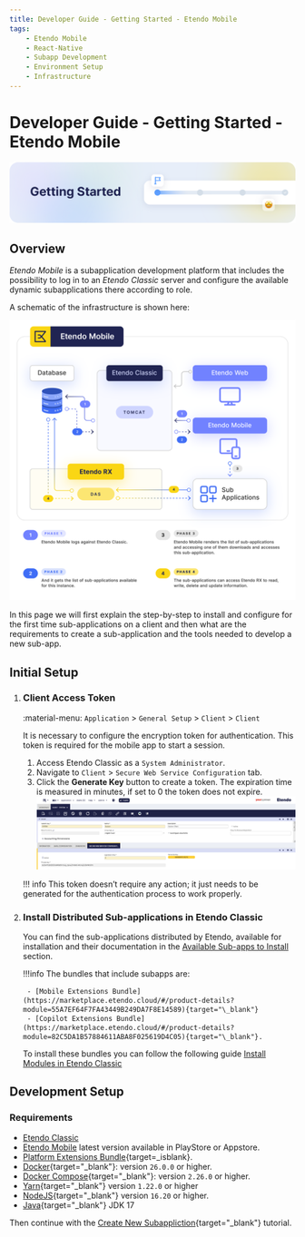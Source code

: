 ```yaml
---
title: Developer Guide - Getting Started - Etendo Mobile
tags:
    - Etendo Mobile
    - React-Native
    - Subapp Development
    - Environment Setup
    - Infrastructure
---
```


# Developer Guide - Getting Started - Etendo Mobile

![cover-getting-started.png](../../assets/getting-started/overview/cover-getting-started.png)

## Overview

*Etendo Mobile* is a subapplication development platform that includes the possibility to log in to an *Etendo Classic* server and configure the available dynamic subapplications there according to role. 

A schematic of the infrastructure is shown here:

![etendo-mobile-infrastructure.png](../../assets/developer-guide/etendo-mobile/getting-started/etendo-mobile-infrastructure.png)

In this page we will first explain the step-by-step to install and configure for the first time sub-applications on a client and then what are the requirements to create a sub-application and the tools needed to develop a new sub-app.

## Initial Setup


1. ### Client Access Token
    :material-menu: `Application` > `General Setup` > `Client` > `Client`

    It is necessary to configure the encryption token for authentication. This token is required for the mobile app to start a session.

    1. Access Etendo Classic as a `System Administrator`.
    2. Navigate to `Client` > `Secure Web Service Configuration` tab.
    3. Click the **Generate Key** button to create a token. The expiration time is measured in minutes, if set to 0 the token does not expire.
    ![alt text](../../assets/developer-guide/etendo-mobile/getting-started/token.png)

    !!! info
        This token doesn’t require any action; it just needs to be generated for the authentication process to work properly.

2. ### Install Distributed Sub-applications in Etendo Classic

    You can find the sub-applications distributed by Etendo, available for installation and their documentation in the [Available Sub-apps to Install](../../user-guide/etendo-mobile/getting-started.md#available-sub-apps-to-install) section.

    !!!info
        The bundles that include subapps are: 

        - [Mobile Extensions Bundle](https://marketplace.etendo.cloud/#/product-details?module=55A7EF64F7FA43449B249DA7F8E14589){target="\_blank"}
        - [Copilot Extensions Bundle](https://marketplace.etendo.cloud/#/product-details?module=82C5DA1B57884611ABA8F025619D4C05){target="\_blank"}.

    To install these bundles you can follow the following guide [Install Modules in Etendo Classic](../etendo-classic/getting-started/installation/install-modules-in-etendo.md)


## Development Setup
### Requirements

- [Etendo Classic](../../developer-guide/etendo-rx/getting-started.md)
- [Etendo Mobile](../../user-guide/etendo-mobile/getting-started.md) latest version available in PlayStore or Appstore.
- [Platform Extensions Bundle](https://marketplace.etendo.cloud/#/product-details?module=5AE4A287F2584210876230321FBEE614){target=_isblank}.
- [Docker](https://docs.docker.com/get-docker/){target="_blank"}: version `26.0.0` or higher.
- [Docker Compose](https://docs.docker.com/compose/install/){target="_blank"}: version `2.26.0` or higher.
- [Yarn](https://classic.yarnpkg.com/en/docs/install/){target="_blank"} version `1.22.0` or higher
- [NodeJS](https://nodejs.org/en/download/package-manager){target="_blank"} version `16.20` or higher.
- [Java](https://www.oracle.com/ar/java/technologies/downloads/#jdk17){target="_blank"} JDK 17 

Then continue with the [Create New Subappliction](../../developer-guide/etendo-mobile/tutorials/create-new-subapplication.md){target="_blank"} tutorial.
